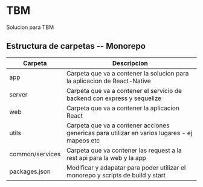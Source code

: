 # TBM
Solucion para TBM

## Estructura de carpetas -- Monorepo
| Carpeta | Descripcion |
|----|----|
| app | Carpeta que va a contener la solucion para la aplicacion de React-Native |
| server | Carpeta que va a contener el servicio de backend con express y sequelize |
| web | Carpeta que va a contener la aplicacion React |
| utils | Carpeta que va a contener acciones genericas para utilizar en varios lugares - ej mapeos etc |
| common/services | Carpeta que va contener las request a la rest api para la web y la app |
| packages.json | Modificar y adapatar para poder utilizar el monorepo y scripts de build y start |
